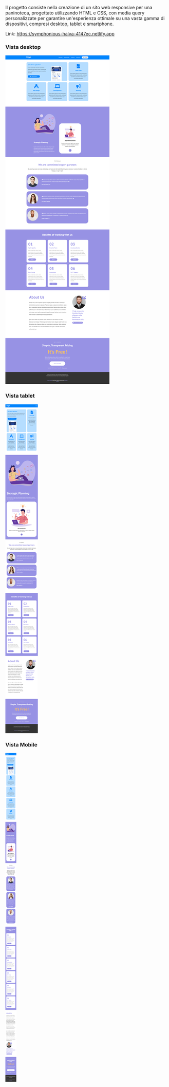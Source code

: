 Il progetto consiste nella creazione di un sito web responsive per una paninoteca, progettato utilizzando HTML e CSS, con media query personalizzate per garantire un'esperienza ottimale su una vasta gamma di dispositivi, compresi desktop, tablet e smartphone.

Link: https://symphonious-halva-4147ec.netlify.app

### Vista desktop

<img src="Responsive-Layout-Desktop.png" alt="">

### Vista tablet

<img src="Responsive-Layout-Tablet.png" alt="">

### Vista Mobile

<img src="Responsive-Layout-Mobile.png" alt="">